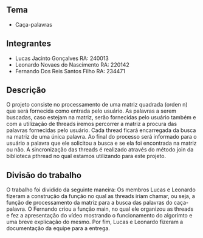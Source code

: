## Tema
* Caça-palavras

## Integrantes
* Lucas Jacinto Gonçalves     RA: 240013
* Leonardo Novaes do Nascimento     RA: 220142
* Fernando Dos Reis Santos Filho                    RA: 234471

## Descrição
O projeto consiste no processamento de uma matriz quadrada (orden n) que será fornecida como entrada pelo usuário. As palavras a serem buscadas, caso estejam na matriz, serão fornecidas pelo usuário também e com a utilização de threads iremos percorrer a matriz a procura das palavras fornecidas pelo usuário. Cada thread ficará encarregada da busca na matriz de uma única palavra. Ao final do processo será informado para o usuário a palavra que ele solicitou a busca e se ela foi encontrada na matriz ou não. A sincronização das threads é realizado através do método join da biblioteca pthread no qual estamos utilizando para este projeto.

## Divisão do trabalho
O trabalho foi dividido da seguinte maneira: Os membros Lucas e Leonardo fizeram a construção da função no qual as threads iriam chamar, ou seja, a função de processamento da matriz para a busca das palavras do caça-palavra. O Fernando criou a função main, no qual ele organizou as threads e fez a apresentação do vídeo mostrando o funcionamento do algorimto e uma breve explicação do mesmo. Por fim, Lucas e Leonardo fizeram a documentação da equipe para a entrega.

